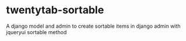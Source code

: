 twentytab-sortable
==================

A django model and admin to create sortable items in django admin with jqueryui sortable method
